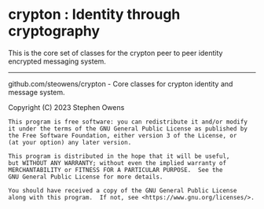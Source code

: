 # crypton : Identity through cryptography 

This is the core set of classes for the crypton peer to peer identity
encrypted messaging system.

---

github.com/steowens/crypton - Core classes for crypton identity and message system.

Copyright (C) 2023 Stephen Owens

    This program is free software: you can redistribute it and/or modify
    it under the terms of the GNU General Public License as published by
    the Free Software Foundation, either version 3 of the License, or
    (at your option) any later version.

    This program is distributed in the hope that it will be useful,
    but WITHOUT ANY WARRANTY; without even the implied warranty of
    MERCHANTABILITY or FITNESS FOR A PARTICULAR PURPOSE.  See the
    GNU General Public License for more details.

    You should have received a copy of the GNU General Public License
    along with this program.  If not, see <https://www.gnu.org/licenses/>.


